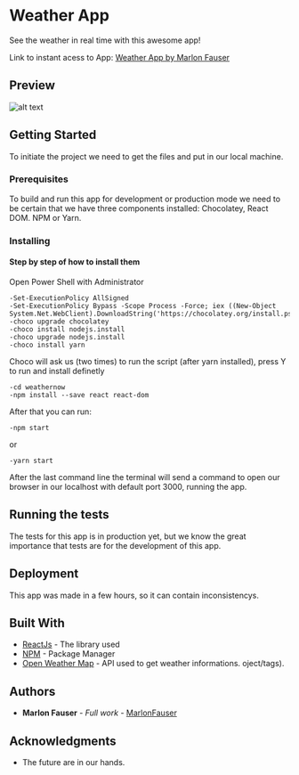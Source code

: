 # Weather App

See the weather in real time with this awesome app!

Link to instant acess to App:
[Weather App by Marlon Fauser](https://weathernow-zyqjlzisrb.now.sh/)

## Preview

![alt text](https://image.ibb.co/hCAq0H/Weather_Now.png)


## Getting Started

To initiate the project we need to get the files and put in our local machine.

### Prerequisites
 
 To build and run this app for development or production mode we need to be certain that we have three
 components installed: Chocolatey, React DOM. NPM or Yarn.
 
### Installing

#### Step by step of how to install them

Open Power Shell with Administrator

```
-Set-ExecutionPolicy AllSigned
-Set-ExecutionPolicy Bypass -Scope Process -Force; iex ((New-Object System.Net.WebClient).DownloadString('https://chocolatey.org/install.ps1'))
-choco upgrade chocolatey
-choco install nodejs.install
-choco upgrade nodejs.install
-choco install yarn
```
Choco will ask us (two times) to run the script (after yarn installed), press Y to run and install definetly
```
-cd weathernow
-npm install --save react react-dom
```
After that you can run:
```
-npm start
```

or

```
-yarn start
```

After the last command line the terminal will send a command to open our browser in our localhost with default port 3000, running the app.

## Running the tests

The tests for this app is in production yet, but we know the great importance that tests are for the development of this app.

## Deployment

This app was made in a few hours, so it can contain inconsistencys.

## Built With

* [ReactJs](https://reactjs.org/) - The library used
* [NPM](https://www.npmjs.com/) - Package Manager
* [Open Weather Map](https://openweathermap.org/api) - API used to get weather informations.
oject/tags). 

## Authors

* **Marlon Fauser** - *Full work* - [MarlonFauser](https://github.com/MarlonFauser)

## Acknowledgments

* The future are in our hands.
